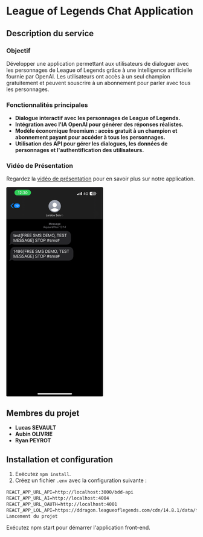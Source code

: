 # League of Legends Chat Application

## Description du service

### Objectif
Développer une application permettant aux utilisateurs de dialoguer avec les personnages de League of Legends grâce à une intelligence artificielle fournie par OpenAI. Les utilisateurs ont accès à un seul champion gratuitement et peuvent souscrire à un abonnement pour parler avec tous les personnages.

### Fonctionnalités principales
- **Dialogue interactif avec les personnages de League of Legends.**
- **Intégration avec l'IA OpenAI pour générer des réponses réalistes.**
- **Modèle économique freemium : accès gratuit à un champion et abonnement payant pour accéder à tous les personnages.**
- **Utilisation des API pour gérer les dialogues, les données de personnages et l'authentification des utilisateurs.**

### Vidéo de Présentation
Regardez la [vidéo de présentation](https://vimeo.com/947290399?share=copy) pour en savoir plus sur notre application.

<img src="https://github.com/zkerkeb-class/front-lar-don/blob/main/public/image%20(2).png" width="256"/>

## Membres du projet
- **Lucas SEVAULT**
- **Aubin OLIVRIE**
- **Ryan PEYROT**

## Installation et configuration

1. Exécutez `npm install`.
2. Créez un fichier `.env` avec la configuration suivante :

```env
REACT_APP_URL_API=http://localhost:3000/bdd-api
REACT_APP_URL_AI=http://localhost:4004
REACT_APP_URL_OAUTH=http://localhost:4001
REACT_APP_LOL_API=https://ddragon.leagueoflegends.com/cdn/14.8.1/data/fr_FR
Lancement du projet
```

Exécutez npm start pour démarrer l'application front-end.
